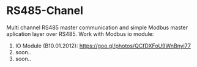 # RS485-Chanel
Multi channel RS485 master communication and simple Modbus master aplication layer over RS485.
Work with Modbus io module:
1) IO Module (B10.01.2012): https://goo.gl/photos/QCfDXFoU9WnBnyi77
2) soon..
3) soon..
